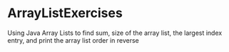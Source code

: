 # ArrayListExercises
Using Java Array Lists to find sum, size of the array list, the largest index entry, and print the array list order in reverse
